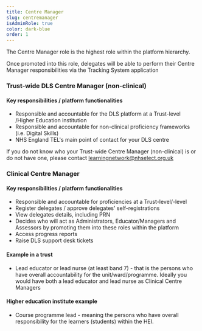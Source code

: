 ```yaml
---
title: Centre Manager
slug: centremanager
isAdminRole: true
color: dark-blue
order: 1
---
```

The Centre Manager role is the highest role within the platform hierarchy.​

Once promoted into this role, delegates will be able to perform their Centre Manager responsibilities via the Tracking System application​

<div class="nhsuk-grid-row nhsuk-card-group step1-double-roles">

<div class="nhsuk-grid-column-one-half nhsuk-card-group__item">

<div class="nhsuk-card">

### Trust-wide DLS Centre Manager (non-clinical)​

<div class="nhsuk-card__content">

#### Key responsibilities / platform functionalities​

- Responsible and accountable for the DLS platform at a Trust-level​/Higher Education institution
- Responsible and accountable for non-clinical proficiency frameworks (i.e. Digital Skills)​
- NHS England TEL's main point of contact for your DLS centre​

If you do not know who your Trust-wide Centre Manager (non-clinical) is or do not have one, please contact learningnetwork@nhselect.org.uk

</div>

</div>

</div>

<div class="nhsuk-grid-column-one-half nhsuk-card-group__item">

<div class="nhsuk-card">

### Clinical Centre Manager​

<div class="nhsuk-card__content">

#### Key responsibilities / platform functionalities​

- Responsible and accountable for proficiencies at a Trust-level/-level​
- Register delegates / approve delegates' self-registrations ​
- View delegates details, including PRN​
- Decides who will act as Administrators, Educator/Managers and Assessors by promoting them into these roles within the platform​
- Access progress reports ​
- Raise DLS support desk tickets​

<div class="role_trust-example">

#### Example in a trust

- Lead educator or lead nurse (at least band 7)​ - that is the persons who have overall accountability for the unit/ward/programme. Ideally you would have both a lead educator and lead nurse as Clinical Centre Managers​

#### Higher education institute example

- Course programme lead - meaning the persons who have overall responsibility for the learners (students) within the HEI.

</div>

</div>

</div>

</div>

</div>
